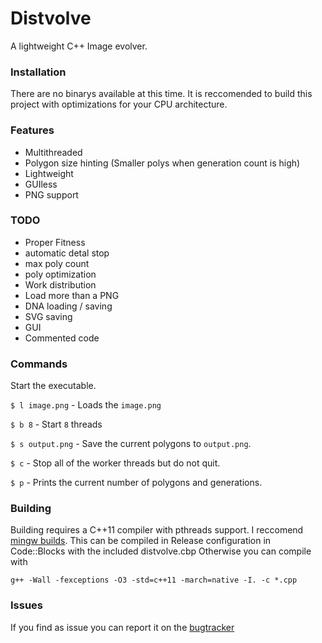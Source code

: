 # Distvolve #

A lightweight C++ Image evolver.

### Installation ###
There are no binarys available at this time. It is reccomended to build this project with optimizations for your CPU architecture.

### Features ###

- Multithreaded
- Polygon size hinting (Smaller polys when generation count is high)
- Lightweight
- GUIless
- PNG support

### TODO ###

- Proper Fitness
- automatic detal stop
- max poly count
- poly optimization
- Work distribution
- Load more than a PNG
- DNA loading / saving
- SVG saving
- GUI
- Commented code

### Commands ###

Start the executable.

``` $ l image.png ``` - Loads the ```image.png```

``` $ b 8 ``` - Start ```8``` threads

``` $ s output.png ``` - Save the current polygons to ```output.png```.

``` $ c ``` - Stop all of the worker threads but do not quit.

``` $ p ``` - Prints the current number of polygons and generations.

### Building ###

Building requires a C++11 compiler with pthreads support. I reccomend [mingw builds](http://sourceforge.net/projects/mingwbuilds/).
This can be compiled in Release configuration in Code::Blocks with the included distvolve.cbp
Otherwise you can compile with
```
g++ -Wall -fexceptions -O3 -std=c++11 -march=native -I. -c *.cpp
```

### Issues ###
If you find as issue you can report it on the [bugtracker](https://bitbucket.org/Abex/distvolve/issues?status=new&status=open)